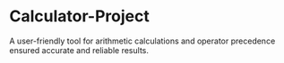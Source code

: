 # Calculator-Project

A user-friendly tool for arithmetic calculations and operator precedence ensured accurate and reliable results.

